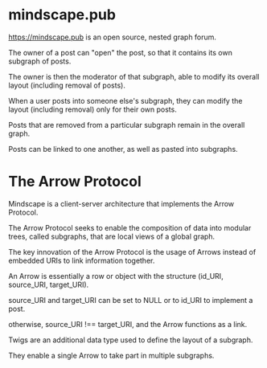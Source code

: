 # mindscape.pub

https://mindscape.pub is an open source, nested graph forum.

The owner of a post can "open" the post, so that it contains its own subgraph of posts. 

The owner is then the moderator of that subgraph, able to modify its overall layout
(including removal of posts).

When a user posts into someone else's subgraph, they can modify the layout (including removal) only for their own posts.

Posts that are removed from a particular subgraph remain in the overall graph.

Posts can be linked to one another, as well as pasted into subgraphs.

# The Arrow Protocol

Mindscape is a client-server architecture that implements the Arrow Protocol.

The Arrow Protocol seeks to enable the composition of data into modular trees, called subgraphs, that are local views of a global graph.

The key innovation of the Arrow Protocol is the usage of Arrows instead of embedded URIs to link information together. 

An Arrow is essentially a row or object with the structure (id_URI, source_URI, target_URI).

source_URI and target_URI can be set to NULL or to id_URI to implement a post.

otherwise, source_URI !== target_URI, and the Arrow functions as a link.

Twigs are an additional data type used to define the layout of a subgraph.

They enable a single Arrow to take part in multiple subgraphs.
